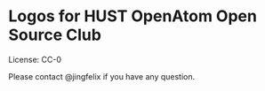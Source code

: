 # Logos for HUST OpenAtom Open Source Club

License: CC-0

Please contact @jingfelix if you have any question.
